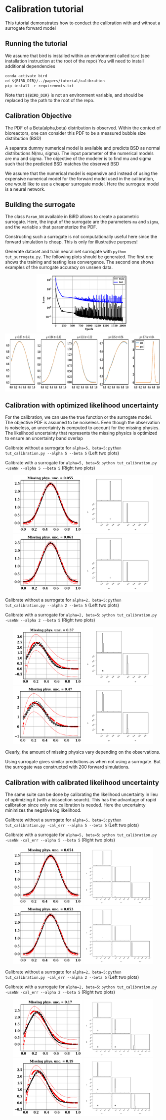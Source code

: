 # Calibration tutorial

This tutorial demonstrates how to conduct the calibration with and without a surrogate forward model

## Running the tutorial
We assume that bird is installed within an environment called `bird` (see installation instruction at the root of the repo)
You will need to install additional dependencies
```
conda activate bird
cd ${BIRD_DIR}/../papers/tutorial/calibration
pip install -r requirememts.txt
```
Note that `${BIRD_DIR}` is not an environment variable, and should be replaced by the path to the root of the repo.

## Calibration Objective

The PDF of a Beta(alpha,beta) distribution is observed.
Within the context of bioreactors, one can consider this PDF to be a measured bubble size distribution (BSD)

A separate dummy numerical model is available and predicts BSD as normal distributions N(mu, sigma). The input parameter of the numerical models are mu and sigma. The objective of the modeler is to find mu and sigma such that the predicted BSD matches the observed BSD

We assume that the numerical model is expensive and instead of using the expensive numerical model for the forward model used in the calibration, one would like to use a cheaper surrogate model. Here the surrogate model is a neural network.


## Building the surrogate

The class `Param_NN` available in BiRD allows to create a parametric surrogate. Here, the input of the surrogate are the parameters `mu` and `sigma`, and the variable `x` that parameterize the PDF.

Constructing such a surrogate is not computationally useful here since the forward simulation is cheap. This is only for illustrative purposes!

Generate dataset and train neural net surrogate with `python tut_surrogate.py`.
The following plots should be generated. The first one shows the training and testing loss convergence. The second one shows examples of the surrogate accuracy on unseen data.

<p align="center">
<img src="/papers/tutorial/calibration/assets/Loss_surr.png" width="300" height="187.5"/>
<img src="/papers/tutorial/calibration/assets/test_surr.png" width="937.5" height="187.5"/>
</p>


## Calibration with optimized likelihood uncertainty

For the calibration, we can use the true function or the surrogate model. The objective PDF is assumed to be noiseless. Even though the observation is noiseless, an uncertainty is computed to account for the missing physics.
The likelihood uncertainty that represents the missing physics is optimized to ensure an uncertainty band overlap

Calibrate without a surrogate for `alpha=5, beta=5`: `python tut_calibration.py --alpha 5 --beta 5` (Left two plots)

Calibrate with a surrogate for `alpha=5, beta=5`: `python tut_calibration.py -useNN --alpha 5 --beta 5` (Right two plots)

<p align="center">
<img src="/papers/tutorial/calibration/assets/True_opt_5.0_5.0_prop.png" width="225" height="187.5"/>
<img src="/papers/tutorial/calibration/assets/True_opt_5.0_5.0_corner.png" width="225" height="187.5"/>
<img src="/papers/tutorial/calibration/assets/Surr_opt_5.0_5.0_prop.png" width="225" height="187.5"/>
<img src="/papers/tutorial/calibration/assets/Surr_opt_5.0_5.0_corner.png" width="225" height="187.5"/>
</p>


Calibrate without a surrogate for `alpha=2, beta=5`: `python tut_calibration.py --alpha 2 --beta 5` (Left two plots)

Calibrate with a surrogate for `alpha=2, beta=5`: `python tut_calibration.py -useNN --alpha 2 --beta 5` (Right two plots)


<p align="center">
<img src="/papers/tutorial/calibration/assets/True_opt_2.0_5.0_prop.png" width="225" height="187.5"/>
<img src="/papers/tutorial/calibration/assets/True_opt_2.0_5.0_corner.png" width="225" height="187.5"/>
<img src="/papers/tutorial/calibration/assets/Surr_opt_2.0_5.0_prop.png" width="225" height="187.5"/>
<img src="/papers/tutorial/calibration/assets/Surr_opt_2.0_5.0_corner.png" width="225" height="187.5"/>
</p>

Clearly, the amount of missing physics vary depending on the observations.

Using surrogate gives similar predictions as when not using a surrogate. But the surrogate was constructed with 200 forward simulations.

## Calibration with calibrated likelihood uncertainty

The same suite can be done by calibrating the likelihood uncertainty in lieu of optimizing it (with a bissection search). This has the advantage of rapid calibration since only one calibration is needed. Here the uncertainty minimizes the negative log likelihood.

Calibrate without a surrogate for `alpha=5, beta=5`: `python tut_calibration.py -cal_err --alpha 5 --beta 5` (Left two plots)

Calibrate with a surrogate for `alpha=5, beta=5`: `python tut_calibration.py -useNN -cal_err --alpha 5 --beta 5` (Right two plots)

<p align="center">
<img src="/papers/tutorial/calibration/assets/True_cal_5.0_5.0_prop.png" width="225" height="187.5"/>
<img src="/papers/tutorial/calibration/assets/True_cal_5.0_5.0_corner.png" width="225" height="187.5"/>
<img src="/papers/tutorial/calibration/assets/Surr_cal_5.0_5.0_prop.png" width="225" height="187.5"/>
<img src="/papers/tutorial/calibration/assets/Surr_cal_5.0_5.0_corner.png" width="225" height="187.5"/>
</p>


Calibrate without a surrogate for `alpha=2, beta=5`: `python tut_calibration.py -cal_err --alpha 2 --beta 5` (Left two plots)

Calibrate with a surrogate for `alpha=2, beta=5`: `python tut_calibration.py -useNN -cal_err --alpha 2 --beta 5` (Right two plots)


<p align="center">
<img src="/papers/tutorial/calibration/assets/True_cal_2.0_5.0_prop.png" width="225" height="187.5"/>
<img src="/papers/tutorial/calibration/assets/True_cal_2.0_5.0_corner.png" width="225" height="187.5"/>
<img src="/papers/tutorial/calibration/assets/Surr_cal_2.0_5.0_prop.png" width="225" height="187.5"/>
<img src="/papers/tutorial/calibration/assets/Surr_cal_2.0_5.0_corner.png" width="225" height="187.5"/>
</p>

